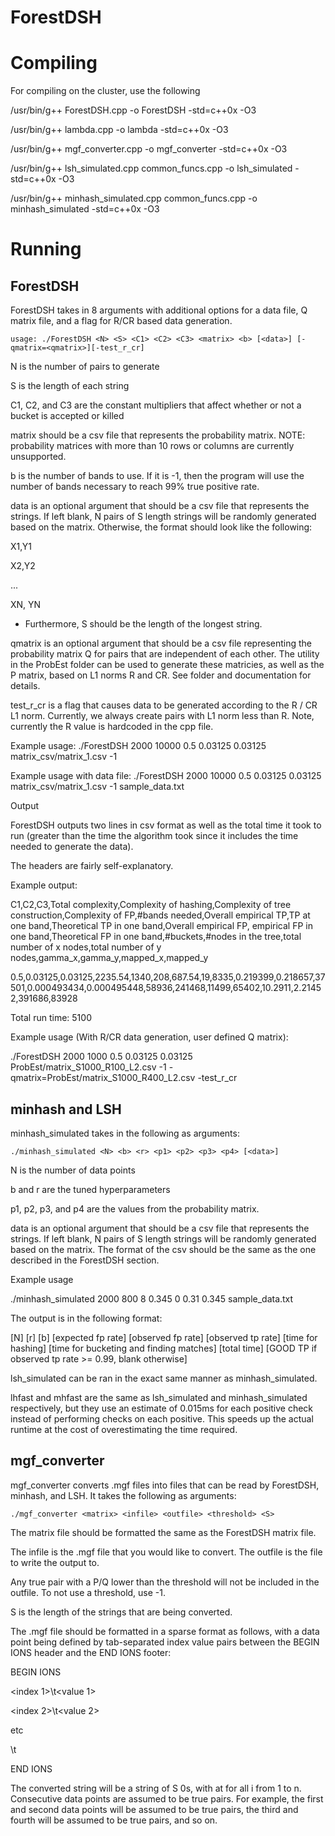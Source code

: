 # ForestDSH

# Compiling

For compiling on the cluster, use the following

/usr/bin/g++ ForestDSH.cpp -o ForestDSH -std=c++0x -O3

/usr/bin/g++ lambda.cpp -o lambda -std=c++0x -O3

/usr/bin/g++ mgf_converter.cpp -o mgf_converter -std=c++0x -O3

/usr/bin/g++ lsh\_simulated.cpp common\_funcs.cpp -o lsh_simulated -std=c++0x -O3

/usr/bin/g++ minhash\_simulated.cpp common\_funcs.cpp -o minhash_simulated -std=c++0x -O3

# Running

## ForestDSH

ForestDSH takes in 8 arguments with additional options for a data file, Q matrix file, and a flag for R/CR based data generation.

`usage: ./ForestDSH <N> <S> <C1> <C2> <C3> <matrix> <b> [<data>] [-qmatrix=<qmatrix>][-test_r_cr]`

N is the number of pairs to generate

S is the length of each string

C1, C2, and C3 are the constant multipliers that affect whether or not a bucket is accepted or killed

matrix should be a csv file that represents the probability matrix. NOTE: probability matrices with more than 10 rows or columns are currently unsupported.

b is the number of bands to use. If it is -1, then the program will use the number of bands necessary to reach 99% true positive rate.

data is an optional argument that should be a csv file that represents the strings. If left blank, N pairs of S length strings will be randomly generated based on the matrix. Otherwise, the format should look like the following:

X1,Y1

X2,Y2

...

XN, YN

* Furthermore, S should be the length of the longest string. 

qmatrix is an optional argument that should be a csv file representing the probability matrix Q for pairs that are independent of each other. The utility in the ProbEst folder can be used to generate these matricies, as well as the P matrix, based on L1 norms R and CR. See folder and documentation for details.

test_r_cr is a flag that causes data to be generated according to the R / CR L1 norm. Currently, we always create pairs with L1 norm less than R. Note, currently the R value is hardcoded in the cpp file.


Example usage: ./ForestDSH 2000 10000 0.5 0.03125 0.03125 matrix_csv/matrix_1.csv -1

Example usage with data file: ./ForestDSH 2000 10000 0.5 0.03125 0.03125 matrix_csv/matrix_1.csv -1 sample_data.txt

Output

ForestDSH outputs two lines in csv format as well as the total time it took to run (greater than the time the algorithm took since it includes the time needed to generate the data).

The headers are fairly self-explanatory.

Example output:

C1,C2,C3,Total complexity,Complexity of hashing,Complexity of tree construction,Complexity of FP,#bands needed,Overall empirical TP,TP at one band,Theoretical TP in one band,Overall empirical FP, empirical FP in one band,Theoretical FP in one band,#buckets,#nodes in the tree,total number of x nodes,total number of y nodes,gamma_x,gamma_y,mapped_x,mapped_y

0.5,0.03125,0.03125,2235.54,1340,208,687.54,19,8335,0.219399,0.218657,37501,0.000493434,0.000495448,58936,241468,11499,65402,10.2911,2.21452,391686,83928

Total run time: 5100


Example usage (With R/CR data generation, user defined Q matrix):

./ForestDSH 2000 1000 0.5 0.03125 0.03125 ProbEst/matrix_S1000_R100_L2.csv -1 -qmatrix=ProbEst/matrix_S1000_R400_L2.csv -test_r_cr

## minhash and LSH

minhash\_simulated takes in the following as arguments:

`./minhash_simulated <N> <b> <r> <p1> <p2> <p3> <p4> [<data>]`

N is the number of data points

b and r are the tuned hyperparameters

p1, p2, p3, and p4 are the values from the probability matrix.

data is an optional argument that should be a csv file that represents the strings. If left blank, N pairs of S length strings will be randomly generated based on the matrix. The format of the csv should be the same as the one described in the ForestDSH section.

Example usage

./minhash\_simulated 2000 800 8 0.345  0 0.31 0.345 sample_data.txt

The output is in the following format:

[N] [r] [b] [expected fp rate] [observed fp rate] [observed tp rate] [time for hashing] [time for bucketing and finding matches] [total time] [GOOD TP if observed tp rate >= 0.99, blank otherwise]

lsh\_simulated can be ran in the exact same manner as minhash\_simulated.

lhfast and mhfast are the same as lsh\_simulated and minhash\_simulated respectively, but they use an estimate of 0.015ms for each positive check instead of performing checks on each positive. This speeds up the actual runtime at the cost of overestimating the time required.

## mgf_converter

mgf_converter converts .mgf files into files that can be read by ForestDSH, minhash, and LSH. It takes the following as arguments: 

`./mgf_converter <matrix> <infile> <outfile> <threshold> <S>`
  
The matrix file should be formatted the same as the ForestDSH matrix file.

The infile is the .mgf file that you would like to convert. The outfile is the file to write the output to.

Any true pair with a P/Q lower than the threshold will not be included in the outfile. To not use a threshold, use -1.

S is the length of the strings that are being converted.

The .mgf file should be formatted in a sparse format as follows, with a data point being defined by tab-separated index value pairs between the BEGIN IONS header and the END IONS footer:

BEGIN IONS

<index 1>\t<value 1>

<index 2>\t<value 2>

etc

<index n>\t<value n>

END IONS

The converted string will be a string of S 0s, with <value i> at <index i> for all i from 1 to n. Consecutive data points are assumed to be true pairs. For example, the first and second data points will be assumed to be true pairs, the third and fourth will be assumed to be true pairs, and so on.
